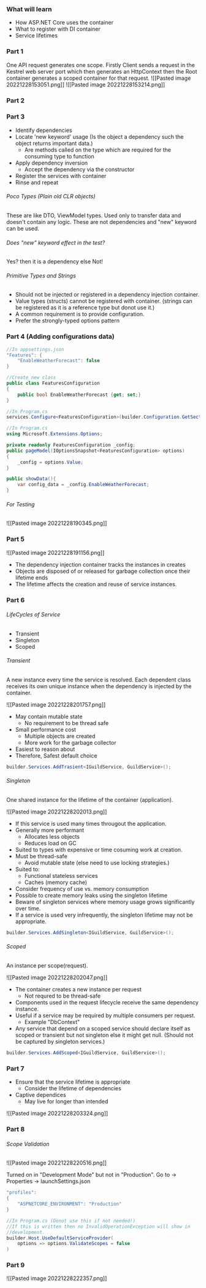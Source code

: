 
### What will learn

- How ASP.NET Core uses the container
- What to register with DI container
- Service lifetimes

### Part 1

One API request generates one scope. Firstly Client sends a request in the Kestrel web server port which then generates an HttpContext then the Root container generates a scoped container for that request.
![[Pasted image 20221228153051.png]]
![[Pasted image 20221228153214.png]]

### Part 2

### Part 3

- Identify dependencies 
- Locate 'new keyword' usage (Is the object a dependency such the object returns important data.)
	- Are methods called on the type which are required for the consuming type to function
- Apply dependency inversion
	- Accept the dependency via the constructor
- Register the services with container
- Rinse and repeat 

###### Poco Types (Plain old CLR objects)

These are like DTO, ViewModel types. Used only to transfer data and doesn't contain any logic. These are not dependencies and "new" keyword can be used. 

###### Does "new" keyword effect in the test?

Yes? then it is a dependency else Not!

###### Primitive Types and Strings

- Should not be injected or registered in a dependency injection container.
- Value types (structs) cannot be registered with container. (strings can be registered as it is a reference type but donot use it.)
- A common requirement is to provide configuration.
- Prefer the strongly-typed options pattern

### Part 4 (Adding configurations data)

```C#
//In appsettings.json
"Features": {
	"EnableWeatherForecast": false
}
```

```C#
//Create new class
public class FeaturesConfiguration
{
	public bool EnableWeatherForecast {get; set;}
}
```

```C#
//In Program.cs
services.Configure<FeaturesConfiguration>(builder.Configuration.GetSection("Features"));
```

```C#
//In Program.cs
using Microsoft.Extensions.Options;

private readonly FeaturesConfiguration _config;
public pageModel(IOptionsSnapshot<FeaturesConfiguration> options)
{
	_config = options.Value;
}

public showData(){
	var config_data = _config.EnableWeatherForecast;
}
```

###### For Testing

![[Pasted image 20221228190345.png]]


### Part 5

![[Pasted image 20221228191156.png]]

- The dependency injection container tracks the instances in creates
- Objects are disposed of or released for garbage collection once their lifetime ends
- The lifetime affects the creation and reuse of service instances.

### Part 6

###### LifeCycles of Service
- Transient
- Singleton
- Scoped

###### Transient 

A new instance every time the service is resolved. Each dependent class receives its own unique instance when the dependency is injected by the container.

![[Pasted image 20221228201757.png]]

- May contain mutable state
	- No requirement to be thread safe
- Small performance cost
	- Multiple objects are created
	- More work for the garbage collector
- Easiest to reason about
- Therefore, Safest default choice

```C#
builder.Services.AddTrasient<IGuildService, GuildService>();
```

###### Singleton

One shared instance for the lifetime of the container (application).

![[Pasted image 20221228202013.png]]

- If this service is used many times througout the application.
- Generally more performant
	- Allocates less objects
	- Reduces load on GC
- Suited to types with expensive or time cosuming work at creation.
- Must be thread-safe
	- Avoid mutable state (else need to use locking strategies.)
- Suited to: 
	- Functional stateless services
	- Caches (memory cache)
- Consider frequency of use vs. memory consumption
- Possible to create memory leaks using the singleton lifetime
- Beware of singleton services where memory usage grows significantly over time.
- If a service is used very infrequently, the singleton lifetime may not be appropriate.

```C#
builder.Services.AddSingleton<IGuildService, GuildService>();
```

###### Scoped

An instance per scope(request). 

![[Pasted image 20221228202047.png]]

- The container creates a new instance per request
	- Not requred to be thread-safe
- Components used in the request lifecycle receive the same dependency instance.
- Useful if a service may be required by multiple consumers per request.
	- Example "DbContext"
-  Any service that depend on a scoped service should declare itself as scoped or transient but not singleton else it might get null. (Should not be captured by singleton services.)

```C#
builder.Services.AddScoped<IGuildService, GuildService>();
```

### Part 7

- Ensure that the service lifetime is appropriate
	- Consider the lifetime of dependencies
- Captive dependices
	- May live for longer than intended

![[Pasted image 20221228203324.png]]

### Part 8

###### Scope Validation

![[Pasted image 20221228220516.png]]

Turned on in "Development Mode" but not in "Production".
Go to -> Properties -> launchSettings.json

```C#
"profiles": 
{
	"ASPNETCORE_ENVIRONMENT": "Production"
}
```

```C#
//In Program.cs (Donot use this if not needed!)
//If this is written then no InvalidOperationException will show in
//development.
builder.Host.UseDefaultServiceProvider(
	options => options.ValidateScopes = false
)
```

### Part 9

![[Pasted image 20221228222357.png]]

